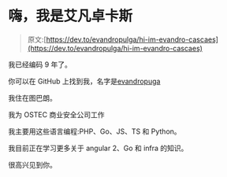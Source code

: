 # 嗨，我是艾凡卓卡斯

> 原文:[https://dev.to/evandropulga/hi-im-evandro-cascaes](https://dev.to/evandropulga/hi-im-evandro-cascaes)

我已经编码 9 年了。

你可以在 GitHub 上找到我，名字是[evandropuga](https://github.com/evandroPulga)

我住在图巴朗。

我为 OSTEC 商业安全公司工作

我主要用这些语言编程:PHP、Go、JS、TS 和 Python。

我目前正在学习更多关于 angular 2、Go 和 infra 的知识。

很高兴见到你。